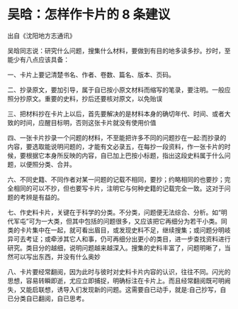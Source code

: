 # 吴晗：怎样作卡片的 8 条建议

出自《沈阳地方志通讯》

吴晗同志说：研究什么问题，搜集什么材料，要做到有目的地多读多抄。抄时，至能少有八点应该具备：

一、卡片上要记清楚书名、作者、卷数、篇名、版本、页码。

二、抄录原文，要加引导，属于自已按小原文材料而缩写的笔录，要注明。一般应照分抄原文。重要的史料，抄后还要核对原文，以免贻误

三、把材料抄在卡片上以后，首先要解决的是材料本身的确切年代、时间、或者大致的时间，应醒目标明，否则这张卡片就没有使用价值

四、一张卡片抄录一个问题的材料，不至能把许多不同的问题抄在一起:而抄录的内容，要选取能说明问题的，才能有文必录五，在每抄一段资料，作一张卡片的时候，要根据它本身所反映的内容，自已加上巴按小标题，指出这段史料属于什么问题，以便照分类、合并。

六、不同史籍、不同作者对某一问题的记载不相同，要抄；约略相同的也要抄；完全相同的可以不抄，但也要写卡片，注明它与何种史籍的记载完全一致。这对于问题的考辨是有益的。

七、作史料卡片，关键在于科学的分类。不分类，问题便无法综合、分析。如“明代军屯”可为一大类，但其中包括的问题很多，又应该把它再细分为若干小类。同类的卡片集中在一起，就可看出眉目，或发现史料不足，继续搜集；或问题分明岐异可去考证；或牵涉其它人和事，仍可再细分出更小的类目，进一步查找资料进行研究。类目分的越细，说明问题越来越深入。搜集的史料丰富了，问题明晰了，当然可以写出东西，并没有什么奥妙

八、卡片要经常翻阅，因为此时与彼时对史料卡片内容的认识，往往不同。闪光的思想，容易转瞬即逝，尤应立即捕捉，明确标注在卡片上。而且经常翻阅既可明阙失，又能启联想，诱导入们发现新的问题。这需要自已动手，就是:自己抄写，自已分类自已翻阅，自已思考。

##
